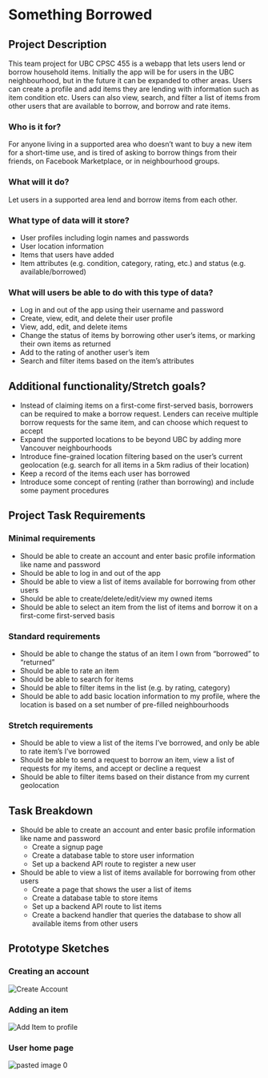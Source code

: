 # Something Borrowed

## Project Description
This team project for UBC CPSC 455 is a webapp that lets users lend or borrow household items. Initially the app will be for users in the UBC neighbourhood, but in the future it can be expanded to other areas. Users can create a profile and add items they are lending with information such as item condition etc. Users can also view, search, and filter a list of items from other users that are available to borrow, and borrow and rate items. 

### Who is it for?
For anyone living in a supported area who doesn’t want to buy a new item for a short-time use, and is tired of asking to borrow things from their friends, on Facebook Marketplace, or in neighbourhood groups.

### What will it do?
Let users in a supported area lend and borrow items from each other.

### What type of data will it store?
- User profiles including login names and passwords
- User location information
- Items that users have added
- Item attributes (e.g. condition, category, rating, etc.) and status (e.g. available/borrowed)

### What will users be able to do with this type of data?
- Log in and out of the app using their username and password
- Create, view, edit, and delete their user profile
- View, add, edit, and delete items
- Change the status of items by borrowing other user’s items, or marking their own items as returned
- Add to the rating of another user’s item
- Search and filter items based on the item’s attributes

## Additional functionality/Stretch goals?
- Instead of claiming items on a first-come first-served basis, borrowers can be required to make a borrow request. Lenders can receive multiple borrow requests for the same item, and can choose which request to accept
- Expand the supported locations to be beyond UBC by adding more Vancouver neighbourhoods
- Introduce fine-grained location filtering based on the user’s current geolocation (e.g. search for all items in a 5km radius of their location)
- Keep a record of the items each user has borrowed
- Introduce some concept of renting (rather than borrowing) and include some payment procedures

## Project Task Requirements
### Minimal requirements 
 - Should be able to create an account and enter basic profile information like name and password
 - Should be able to log in and out of the app
 - Should be able to view a list of items available for borrowing from other users
 - Should be able to create/delete/edit/view my owned items
 - Should be able to select an item from the list of items and borrow it on a first-come first-served basis
### Standard requirements
 - Should be able to change the status of an item I own from “borrowed” to “returned”
 - Should be able to rate an item
 - Should be able to search for items
 - Should be able to filter items in the list (e.g. by rating, category)
 - Should be able to add basic location information to my profile, where the location is based on a set number of pre-filled neighbourhoods
### Stretch requirements
 - Should be able to view a list of the items I’ve borrowed, and only be able to rate item’s I’ve borrowed
 - Should be able to send a request to borrow an item, view a list of requests for my items, and accept or decline a request
 - Should be able to filter items based on their distance from my current geolocation

## Task Breakdown
 - Should be able to create an account and enter basic profile information like name and password
   - Create a signup page
   - Create a database table to store user information
   - Set up a backend API route to register a new user
 - Should be able to view a list of items available for borrowing from other users
   - Create a page that shows the user a list of items
   - Create a database table to store items
   - Set up a backend API route to list items
   - Create a backend handler that queries the database to show all available items from other users

## Prototype Sketches

### Creating an account
![Create Account](https://user-images.githubusercontent.com/6674293/170805887-bb7be604-394e-4400-a280-3ee4f5aa7d34.jpg)

### Adding an item 
![Add Item to profile](https://user-images.githubusercontent.com/61811702/170810501-3fff1a7c-d621-42d7-87cd-5e72df25e240.jpg)

### User home page
![pasted image 0](https://user-images.githubusercontent.com/6674293/170806017-3dae5203-5f66-4fe4-87cc-a66d1feb7c1b.png)